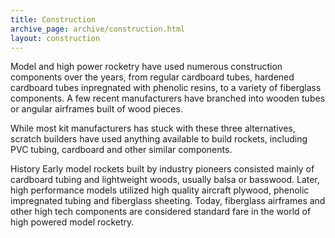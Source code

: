 ```yaml
---
title: Construction
archive_page: archive/construction.html
layout: construction
---
```

Model and high power rocketry have used numerous construction components over the years, from regular cardboard tubes, hardened cardboard tubes inpregnated with phenolic resins, to a variety of fiberglass components. A few recent manufacturers have branched into wooden tubes or angular airframes built of wood pieces.

While most kit manufacturers has stuck with these three alternatives, scratch builders have used anything available to build rockets, including PVC tubing, cardboard and other similar components.

History Early model rockets built by industry pioneers consisted mainly of cardboard tubing and lightweight woods, usually balsa or basswood. Later, high performance models utilized high quality aircraft plywood, phenolic impregnated tubing and fiberglass sheeting. Today, fiberglass airframes and other high tech components are considered standard fare in the world of high powered model rocketry.

